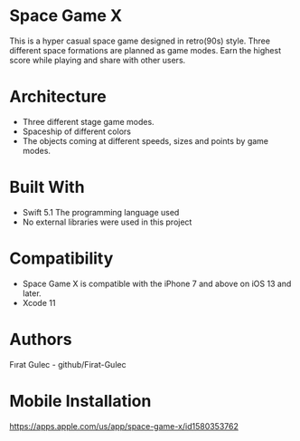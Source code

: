 # Space Game X  
This is a hyper casual space game designed in retro(90s) style.  Three different space formations are planned as game modes. Earn the highest score while playing and share with other users. 




# Architecture
- Three different stage game modes.
- Spaceship of different colors 
- The objects coming at different speeds, sizes and points by game modes.

# Built With
- Swift 5.1 The programming language used
- No external libraries were used in this project

# Compatibility
- Space Game X is compatible with the iPhone 7 and above on iOS 13 and later.
- Xcode 11
    
# Authors
Fırat Gulec - github/Firat-Gulec

# Mobile Installation
https://apps.apple.com/us/app/space-game-x/id1580353762








